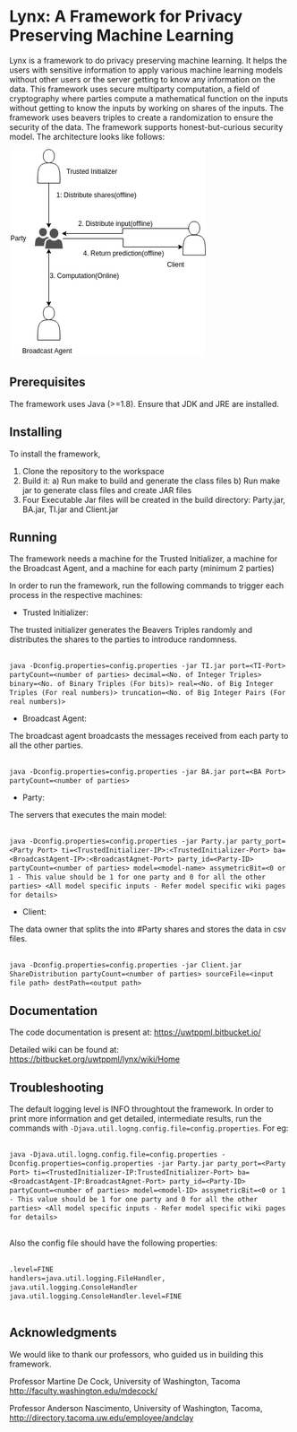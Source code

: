 
# Lynx: A Framework for Privacy Preserving Machine Learning

Lynx is a framework to do privacy preserving machine learning. It helps the users with sensitive information to apply various machine learning models without other users or the server getting to know any information on the data. This framework uses secure multiparty computation, a field of cryptography where parties compute a mathematical function on the inputs without getting to know the inputs by working on shares of the inputs. The framework uses beavers triples to create a randomization to ensure the security of the data. The framework supports honest-but-curious security model. The architecture looks like follows:  

![Lynx Architecture](doc/lynx_architecture.png)

## Prerequisites

The framework uses Java (>=1.8). Ensure that JDK and JRE are installed.

## Installing

To install the framework,

1. Clone the repository to the workspace
2. Build it:
	a) Run make to build and generate the class files
	b) Run make jar to generate class files and create JAR files
3. Four Executable Jar files will be created in the build directory: Party.jar, BA.jar, TI.jar and Client.jar

## Running

The framework needs a machine for the Trusted Initializer, a machine for the Broadcast Agent, and a machine for each party (minimum 2 parties)

In order to run the framework, run the following commands to trigger each process in the respective machines:

 - Trusted Initializer:

The trusted initializer generates the Beavers Triples randomly and distributes the shares to the parties to introduce randomness.

```  

java -Dconfig.properties=config.properties -jar TI.jar port=<TI-Port> partyCount=<number of parties> decimal=<No. of Integer Triples> binary=<No. of Binary Triples (For bits)> real=<No. of Big Integer Triples (For real numbers)> truncation=<No. of Big Integer Pairs (For real numbers)>  

```

 - Broadcast Agent:

The broadcast agent broadcasts the messages received from each party to all the other parties.

```  

java -Dconfig.properties=config.properties -jar BA.jar port=<BA Port> partyCount=<number of parties>  

```

 - Party:

The servers that executes the main model:

```
  
java -Dconfig.properties=config.properties -jar Party.jar party_port=<Party Port> ti=<TrustedInitializer-IP>:<TrustedInitializer-Port> ba=<BroadcastAgent-IP>:<BroadcastAgnet-Port> party_id=<Party-ID> partyCount=<number of parties> model=<model-name> assymetricBit=<0 or 1 - This value should be 1 for one party and 0 for all the other parties> <All model specific inputs - Refer model specific wiki pages for details>  

```

 - Client:
 
 The data owner that splits the into #Party shares and stores the data in csv files.
 
```

java -Dconfig.properties=config.properties -jar Client.jar ShareDistribution partyCount=<number of parties> sourceFile=<input file path> destPath=<output path>

```

## Documentation

The code documentation is present at: https://uwtppml.bitbucket.io/  

Detailed wiki can be found at: https://bitbucket.org/uwtppml/lynx/wiki/Home

## Troubleshooting

The default logging level is INFO throughtout the framework. In order to print more information and get detailed, intermediate results, run the commands with `-Djava.util.logng.config.file=config.properties`. For eg:

```
  
java -Djava.util.logng.config.file=config.properties -Dconfig.properties=config.properties -jar Party.jar party_port=<Party Port> ti=<TrustedInitializer-IP:TrustedInitializer-Port> ba=<BroadcastAgent-IP:BroadcastAgnet-Port> party_id=<Party-ID> partyCount=<number of parties> model=<model-ID> assymetricBit=<0 or 1 - This value should be 1 for one party and 0 for all the other parties> <All model specific inputs - Refer model specific wiki pages for details>
  
```

Also the config file should have the following properties:
```
  
.level=FINE
handlers=java.util.logging.FileHandler, java.util.logging.ConsoleHandler
java.util.logging.ConsoleHandler.level=FINE
  
```

## Acknowledgments

We would like to thank our professors, who guided us in building this framework.

Professor Martine De Cock, University of Washington, Tacoma
http://faculty.washington.edu/mdecock/

Professor Anderson Nascimento, University of Washington, Tacoma, http://directory.tacoma.uw.edu/employee/andclay

